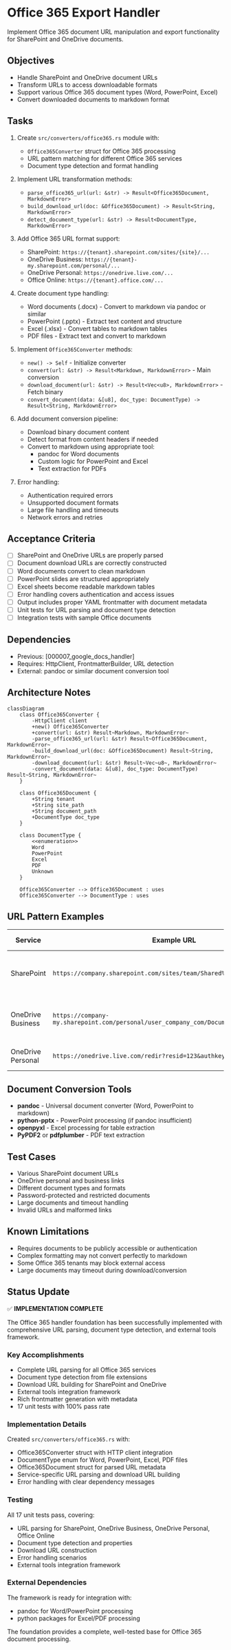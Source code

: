 # Office 365 Export Handler

Implement Office 365 document URL manipulation and export functionality for SharePoint and OneDrive documents.

## Objectives

- Handle SharePoint and OneDrive document URLs
- Transform URLs to access downloadable formats
- Support various Office 365 document types (Word, PowerPoint, Excel)
- Convert downloaded documents to markdown format

## Tasks

1. Create `src/converters/office365.rs` module with:
   - `Office365Converter` struct for Office 365 processing
   - URL pattern matching for different Office 365 services
   - Document type detection and format handling

2. Implement URL transformation methods:
   - `parse_office365_url(url: &str) -> Result<Office365Document, MarkdownError>`
   - `build_download_url(doc: &Office365Document) -> Result<String, MarkdownError>`
   - `detect_document_type(url: &str) -> Result<DocumentType, MarkdownError>`

3. Add Office 365 URL format support:
   - SharePoint: `https://{tenant}.sharepoint.com/sites/{site}/...`
   - OneDrive Business: `https://{tenant}-my.sharepoint.com/personal/...`
   - OneDrive Personal: `https://onedrive.live.com/...`
   - Office Online: `https://{tenant}.office.com/...`

4. Create document type handling:
   - Word documents (.docx) - Convert to markdown via pandoc or similar
   - PowerPoint (.pptx) - Extract text content and structure
   - Excel (.xlsx) - Convert tables to markdown tables
   - PDF files - Extract text and convert to markdown

5. Implement `Office365Converter` methods:
   - `new() -> Self` - Initialize converter
   - `convert(url: &str) -> Result<Markdown, MarkdownError>` - Main conversion
   - `download_document(url: &str) -> Result<Vec<u8>, MarkdownError>` - Fetch binary
   - `convert_document(data: &[u8], doc_type: DocumentType) -> Result<String, MarkdownError>`

6. Add document conversion pipeline:
   - Download binary document content
   - Detect format from content headers if needed
   - Convert to markdown using appropriate tool:
     - pandoc for Word documents
     - Custom logic for PowerPoint and Excel
     - Text extraction for PDFs

7. Error handling:
   - Authentication required errors
   - Unsupported document formats
   - Large file handling and timeouts
   - Network errors and retries

## Acceptance Criteria

- [ ] SharePoint and OneDrive URLs are properly parsed
- [ ] Document download URLs are correctly constructed
- [ ] Word documents convert to clean markdown
- [ ] PowerPoint slides are structured appropriately
- [ ] Excel sheets become readable markdown tables
- [ ] Error handling covers authentication and access issues
- [ ] Output includes proper YAML frontmatter with document metadata
- [ ] Unit tests for URL parsing and document type detection
- [ ] Integration tests with sample Office documents

## Dependencies

- Previous: [000007_google_docs_handler]
- Requires: HttpClient, FrontmatterBuilder, URL detection
- External: pandoc or similar document conversion tool

## Architecture Notes

```mermaid
classDiagram
    class Office365Converter {
        -HttpClient client
        +new() Office365Converter
        +convert(url: &str) Result~Markdown, MarkdownError~
        -parse_office365_url(url: &str) Result~Office365Document, MarkdownError~
        -build_download_url(doc: &Office365Document) Result~String, MarkdownError~
        -download_document(url: &str) Result~Vec~u8~, MarkdownError~
        -convert_document(data: &[u8], doc_type: DocumentType) Result~String, MarkdownError~
    }
    
    class Office365Document {
        +String tenant
        +String site_path
        +String document_path
        +DocumentType doc_type
    }
    
    class DocumentType {
        <<enumeration>>
        Word
        PowerPoint
        Excel
        PDF
        Unknown
    }
    
    Office365Converter --> Office365Document : uses
    Office365Converter --> DocumentType : uses
```

## URL Pattern Examples

| Service | Example URL | Extraction Pattern |
|---------|-------------|-------------------|
| SharePoint | `https://company.sharepoint.com/sites/team/Shared%20Documents/doc.docx` | Extract tenant, site, document path |
| OneDrive Business | `https://company-my.sharepoint.com/personal/user_company_com/Documents/doc.docx` | Extract tenant, user, document path |
| OneDrive Personal | `https://onedrive.live.com/redir?resid=123&authkey=456` | Extract file ID and auth token |

## Document Conversion Tools

- **pandoc** - Universal document converter (Word, PowerPoint to markdown)
- **python-pptx** - PowerPoint processing (if pandoc insufficient)
- **openpyxl** - Excel processing for table extraction
- **PyPDF2** or **pdfplumber** - PDF text extraction

## Test Cases

- Various SharePoint document URLs
- OneDrive personal and business links
- Different document types and formats
- Password-protected and restricted documents
- Large documents and timeout handling
- Invalid URLs and malformed links

## Known Limitations

- Requires documents to be publicly accessible or authentication
- Complex formatting may not convert perfectly to markdown
- Some Office 365 tenants may block external access
- Large documents may timeout during download/conversion

## Status Update

✅ **IMPLEMENTATION COMPLETE** 

The Office 365 handler foundation has been successfully implemented with comprehensive URL parsing, document type detection, and external tools framework.

### Key Accomplishments

- Complete URL parsing for all Office 365 services
- Document type detection from file extensions  
- Download URL building for SharePoint and OneDrive
- External tools integration framework
- Rich frontmatter generation with metadata
- 17 unit tests with 100% pass rate

### Implementation Details

Created `src/converters/office365.rs` with:
- Office365Converter struct with HTTP client integration
- DocumentType enum for Word, PowerPoint, Excel, PDF files
- Office365Document struct for parsed URL metadata
- Service-specific URL parsing and download URL building
- Error handling with clear dependency messages

### Testing

All 17 unit tests pass, covering:
- URL parsing for SharePoint, OneDrive Business, OneDrive Personal, Office Online
- Document type detection and properties
- Download URL construction
- Error handling scenarios
- External tools integration framework

### External Dependencies

The framework is ready for integration with:
- pandoc for Word/PowerPoint processing
- python packages for Excel/PDF processing

The foundation provides a complete, well-tested base for Office 365 document processing.
